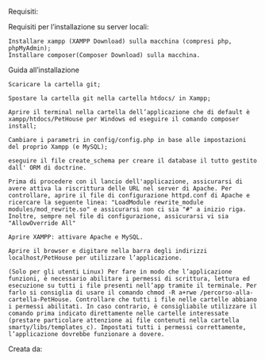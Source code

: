 Requisiti:

Requisiti per l’installazione su server locali:

    Installare xampp (XAMPP Download) sulla macchina (compresi php, phpMyAdmin);
    Installare composer(Composer Download) sulla macchina.

Guida all’installazione

    Scaricare la cartella git;

    Spostare la cartella git nella cartella htdocs/ in Xampp;

    Aprire il terminal nella cartella dell’applicazione che di default è xampp/htdocs/PetHouse per Windows ed eseguire il comando composer install;

    Cambiare i parametri in config/config.php in base alle impostazioni del proprio Xampp (e MySQL);

    eseguire il file create_schema per creare il database il tutto gestito dall' ORM di doctrine.

    Prima di procedere con il lancio dell'applicazione, assicurarsi di avere attiva la riscrittura delle URL nel server di Apache. Per controllare, aprire il file di configurazione httpd.conf di Apache e ricercare la seguente linea: "LoadModule rewrite_module modules/mod_rewrite.so" e assicurarsi non ci sia "#" a inizio riga. Inoltre, sempre nel file di configurazione, assicurarsi vi sia "AllowOverride All"

    Aprire XAMPP: attivare Apache e MySQL.

    Aprire il browser e digitare nella barra degli indirizzi localhost/PetHouse per utilizzare l’applicazione.

    (Solo per gli utenti Linux) Per fare in modo che l’applicazione funzioni, è necessario abilitare i permessi di scrittura, lettura ed esecuzione su tutti i file presenti nell’app tramite il terminale. Per farlo si consiglia di usare il comando chmod -R a+rwe /percorso-alla-cartella-PetHouse. Controllare che tutti i file nelle cartelle abbiano i permessi abilitati. In caso contrario, è consigliabile utilizzare il comando prima indicato direttamente nelle cartelle interessate (prestare particolare attenzione ai file contenuti nella cartella smarty/libs/templates_c). Impostati tutti i permessi correttamente, l’applicazione dovrebbe funzionare a dovere.

Creata da: